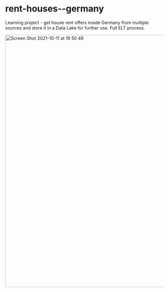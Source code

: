 # rent-houses--germany
Learning project - get house rent offers inside Germany from multiple sources and store it in a Data Lake for further use. Full ELT process.


<img width="807" alt="Screen Shot 2021-10-11 at 19 50 49" src="https://user-images.githubusercontent.com/71295866/137018864-d5a1a46b-4389-4932-9508-b9e8b9fb4543.png">
